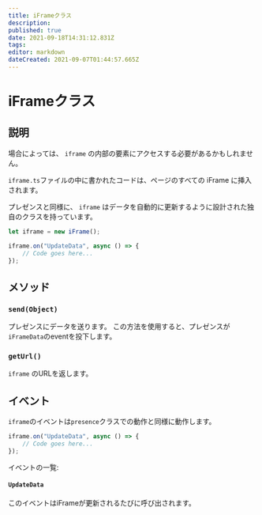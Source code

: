 ```yaml
---
title: iFrameクラス
description:
published: true
date: 2021-09-18T14:31:12.831Z
tags:
editor: markdown
dateCreated: 2021-09-07T01:44:57.665Z
---
```


# iFrameクラス

## 説明

場合によっては、 `iframe` の内部の要素にアクセスする必要があるかもしれません。

`iframe.ts`ファイルの中に書かれたコードは、ページのすべての iFrame に挿入されます。

プレゼンスと同様に、 `iframe` はデータを自動的に更新するように設計された独自のクラスを持っています。

```typescript
let iframe = new iFrame();

iframe.on("UpdateData", async () => {
    // Code goes here...
});
```

## メソッド

### `send(Object)`
プレゼンスにデータを送ります。 この方法を使用すると、プレゼンスが`iFrameData`のeventを投下します。

### `getUrl()`
`iframe` のURLを返します。

## イベント
`iframe`のイベントは`presence`クラスでの動作と同様に動作します。

```typescript
iframe.on("UpdateData", async () => {
    // Code goes here...
});
```

イベントの一覧:

#### `UpdateData`

このイベントはiFrameが更新されるたびに呼び出されます。
